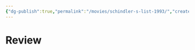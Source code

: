 ```yaml
---
{"dg-publish":true,"permalink":"/movies/schindler-s-list-1993/","created":"2024-06-18","updated":"2024-06-18"}
---
```



# Review
